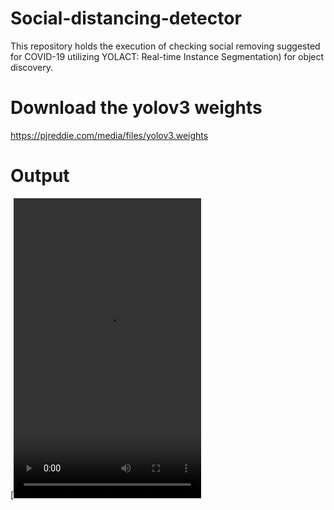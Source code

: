 # Social-distancing-detector
This repository holds the execution of checking social removing suggested for COVID-19 utilizing YOLACT: Real-time Instance Segmentation) for object discovery.

# Download the yolov3 weights  
https://pjreddie.com/media/files/yolov3.weights

# Output

[<video src="C:/Users/Arnav Phukan/Desktop/Workspace/social-distance-detector/output.avi" height="480" width="300">]
